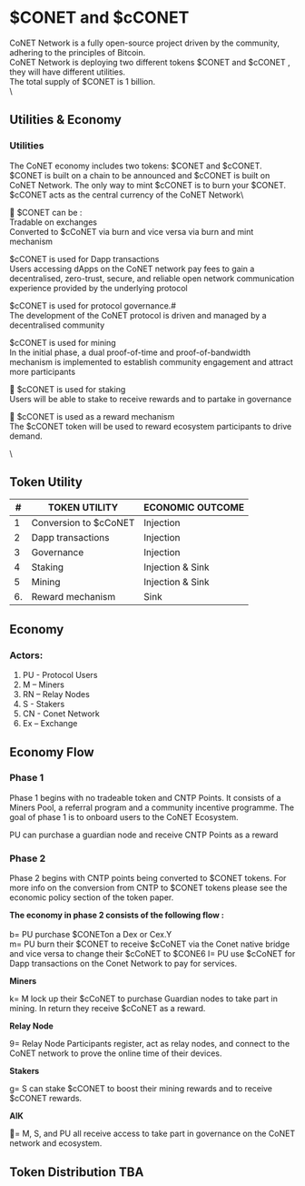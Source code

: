 # $CONET and $cCONET

CoNET Network is a fully open-source project driven by the community, adhering to the principles of Bitcoin. \
CoNET Network is deploying two different tokens $CONET and $cCONET , they will have different utilities.\
The total supply of $CONET is 1 billion.\
\


## Utilities & Economy

### Utilities

The CoNET economy includes two tokens: $CONET and $cCONET. $CONET is built on a chain to be announced and $cCONET is built on CoNET Network. The only way to mint $cCONET is to burn your $CONET. $cCONET acts as the central currency of the CoNET Network\


 $CONET can be :\
Tradable on exchanges\
Converted to $cCoNET via burn and vice versa via burn and mint mechanism

&#x20;$cCONET is used for Dapp transactions\
Users accessing dApps on the CoNET network pay fees to gain a decentralised, zero-trust, secure, and reliable open network communication experience provided by the underlying protocol

&#x20;$cCONET is used for protocol governance.#\
The development of the CoNET protocol is driven and managed by a decentralised community

&#x20;$cCONET is used for mining\
In the initial phase, a dual proof-of-time and proof-of-bandwidth mechanism is implemented    to establish community engagement and attract more participants

 $cCONET is used for staking\
&#x20;Users will be able to stake to receive rewards and to partake in governance

 $cCONET is used as a reward mechanism\
&#x20;The $cCONET token will be used to reward ecosystem participants to drive demand.

\


## Token Utility

| #  | TOKEN UTILITY         | ECONOMIC OUTCOME |
| -- | --------------------- | ---------------- |
| 1  | Conversion to $cCoNET | Injection        |
| 2  | Dapp transactions     | Injection        |
| 3  | Governance            | Injection        |
| 4  | Staking               | Injection & Sink |
| 5  | Mining                | Injection & Sink |
| 6. | Reward mechanism      | Sink             |

## Economy&#x20;

### Actors:

1. PU - Protocol Users
2. M – Miners
3. RN – Relay Nodes
4. S - Stakers
5. CN - Conet Network&#x20;
6. Ex – Exchange

## Economy Flow

### Phase 1

Phase 1 begins with no tradeable token and CNTP Points. It consists of a Miners Pool, a referral program and a community incentive programme. The goal of phase 1 is to onboard users to the CoNET Ecosystem.

PU can purchase a guardian node and receive CNTP Points as a reward

### Phase 2

Phase 2 begins with CNTP points being converted to $CONET tokens. For more info on the conversion from CNTP to $CONET tokens please see the economic policy section of the token paper.

**The economy in phase 2 consists of the following flow :**\
\
b= PU purchase $CONETon a Dex or Cex.Y\
m= PU burn their $CONET to receive $cCoNET via the Conet native bridge and vice versa to change their $cCoNET to $CONE6 I= PU use $cCoNET for Dapp transactions on the Conet Network to pay for services.

**Miners**

k= M lock up their $cCoNET to purchase Guardian nodes to take part in mining. In return they receive $cCoNET as a reward.

**Relay Node**

9= Relay Node Participants register, act as relay nodes, and connect to the CoNET network to prove the online time of their devices.

**Stakers**

g= S can stake $cCONET to boost their mining rewards and to receive $cCONET rewards.

**AlK**

= M, S, and PU all receive access to take part in governance on the CoNET network and ecosystem.          



## **Token Distribution TBA**

